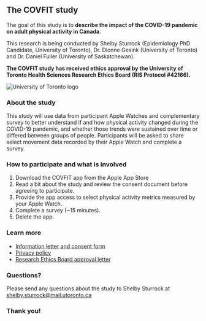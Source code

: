 ## The COVFIT study

The goal of this study is to **describe the impact of the COVID-19 pandemic on adult physical activity in Canada**. 

This research is being conducted by Shelby Sturrock (Epidemiology PhD Candidate, University of Toronto), Dr. Dionne Gesink (University of Toronto) and Dr. Daniel Fuller (University of Saskatchewan). 

**The COVFIT study has received ethics approval by the University of Toronto Health Sciences Research Ethics Board (RIS Protocol #42166).**

![University of Toronto logo](/covfit/docs/assets/uoftLogo.png)

### About the study
This study will use data from participant Apple Watches and complementary survey to better understand if and how physical activity changed during the COVID-19 pandemic, and whether those trends were sustained over time or differed between groups of people. Participants will be asked to share select movement data recorded by their Apple Watch and complete a survey. 

### How to participate and what is involved
1. Download the COVFIT app from the Apple App Store
2. Read a bit about the study and review the consent document before agreeing to participate. 
3. Provide the app access to select physical activity metrics measured by your Apple Watch. 
4. Complete a survey (~15 minutes).
5. Delete the app.

### Learn more

- [Information letter and consent form](https://www.covfitstudy.ca/consent-form)
- [Privacy policy](https://www.covfitstudy.ca/privacy-policy)
- [Research Ethics Board approval letter](https://www.covfitstudy.ca/REB-approval)

### Questions?

Please send any questions about the study to Shelby Sturrock at shelby.sturrock@mail.utoronto.ca

### Thank you!

